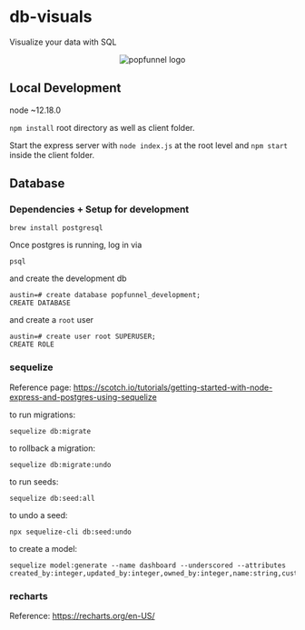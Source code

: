 # db-visuals
Visualize your data with SQL

<p align="center">
  <img src="https://github.com/popfunnel/db-visuals/blob/master/client/public/android-chrome-192x192.png" alt="popfunnel logo"/>
</p>


## Local Development

node ~12.18.0  

`npm install` root directory as well as client folder.  

Start the express server with `node index.js` at the root level and `npm start` inside the client folder.

## Database

### Dependencies + Setup for development

```
brew install postgresql
```

Once postgres is running, log in via 

```
psql
```

and create the development db

```
austin=# create database popfunnel_development;
CREATE DATABASE
```

and create a `root` user

```
austin=# create user root SUPERUSER;
CREATE ROLE
```

### sequelize

Reference page: https://scotch.io/tutorials/getting-started-with-node-express-and-postgres-using-sequelize

to run migrations:

```
sequelize db:migrate
```

to rollback a migration:

```
sequelize db:migrate:undo
```

to run seeds:
```
sequelize db:seed:all
```

to undo a seed:
```
npx sequelize-cli db:seed:undo
```

to create a model:
```
sequelize model:generate --name dashboard --underscored --attributes created_by:integer,updated_by:integer,owned_by:integer,name:string,customer_id:integer,charts:array:integer
```
### recharts

Reference: https://recharts.org/en-US/
